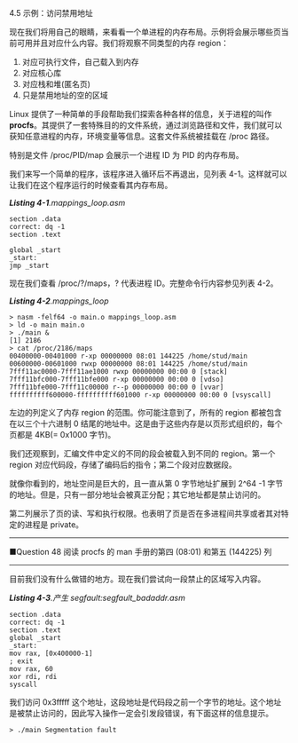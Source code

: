 4.5 示例：访问禁用地址

现在我们将用自己的眼睛，来看看一个单进程的内存布局。示例将会展示哪些页当前可用并且对应什么内容。我们将观察不同类型的内存 region：

1. 对应可执行文件，自己载入到内存
2. 对应核心库
3. 对应栈和堆\(匿名页\)
4. 只是禁用地址的空的区域

Linux 提供了一种简单的手段帮助我们探索各种各样的信息，关于进程的叫作 **procfs**。其提供了一套特殊目的的文件系统，通过浏览路径和文件，我们就可以获知任意进程的内存，环境变量等信息。这套文件系统被挂载在 /proc 路径。

特别是文件 /proc/PID/map 会展示一个进程 ID 为 PID 的内存布局。

我们来写一个简单的程序，该程序进入循环后不再退出，见列表 4-1。这样就可以让我们在这个程序运行的时候查看其内存布局。

_**Listing 4-1**.mappings\_loop.asm_

```
section .data
correct: dq -1
section .text

global _start
_start:
jmp _start
```

现在我们查看 /proc/?/maps，? 代表进程 ID。完整命令行内容参见列表 4-2。

_**Listing 4-2**.mappings\_loop_

```
> nasm -felf64 -o main.o mappings_loop.asm
> ld -o main main.o
> ./main &
[1] 2186
> cat /proc/2186/maps
00400000-00401000 r-xp 00000000 08:01 144225 /home/stud/main
00600000-00601000 rwxp 00000000 08:01 144225 /home/stud/main
7fff11ac0000-7fff11ae1000 rwxp 00000000 00:00 0 [stack]
7fff11bfc000-7fff11bfe000 r-xp 00000000 00:00 0 [vdso]
7fff11bfe000-7fff11c00000 r--p 00000000 00:00 0 [vvar]
ffffffffff600000-ffffffffff601000 r-xp 00000000 00:00 0 [vsyscall]
```

左边的列定义了内存 region 的范围。你可能注意到了，所有的 region 都被包含在以三个十六进制 0 结尾的地址中。这是由于这些内存是以页形式组织的，每个页都是 4KB\(= 0x1000 字节\)。

我们还观察到，汇编文件中定义的不同的段会被载入到不同的 region。第一个 region 对应代码段，存储了编码后的指令；第二个段对应数据段。

就像你看到的，地址空间是巨大的，且一直从第 0 字节地址扩展到 2^64 -1 字节的地址。但是，只有一部分地址会被真正分配；其它地址都是禁止访问的。

第二列展示了页的读、写和执行权限。也表明了页是否在多进程间共享或者其对特定的进程是 private。

---

■Question 48 阅读 procfs 的 man 手册的第四 \(08:01\) 和第五 \(144225\) 列

---

目前我们没有什么做错的地方。现在我们尝试向一段禁止的区域写入内容。

_**Listing 4-3**.产生 segfault:segfault\_badaddr.asm_

```
section .data
correct: dq -1
section .text
global _start
_start:
mov rax, [0x400000-1]
; exit
mov rax, 60
xor rdi, rdi
syscall
```

我们访问 0x3fffff 这个地址，这段地址是代码段之前一个字节的地址。这个地址是被禁止访问的，因此写入操作一定会引发段错误，有下面这样的信息提示。

```
> ./main Segmentation fault
```



